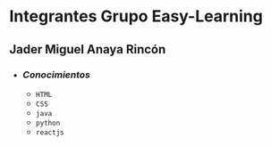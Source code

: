 # **Integrantes Grupo Easy-Learning**

## Jader Miguel Anaya Rincón

- ### _Conocimientos_ 

    - ```HTML```
    - ```CSS```
    - ```java```
    - ```python```
    - ```reactjs```
